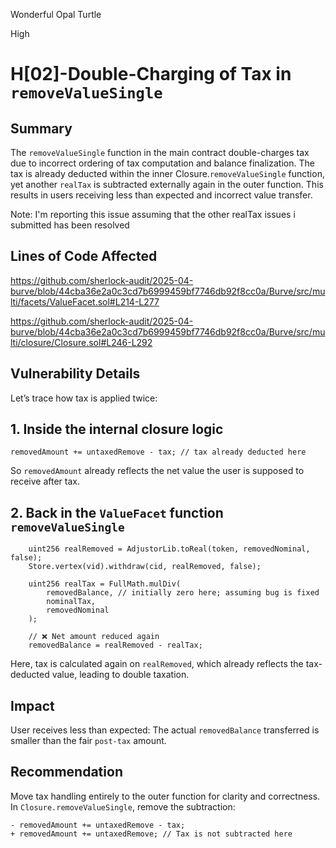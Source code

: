 Wonderful Opal Turtle

High

# H[02]-Double-Charging of Tax in `removeValueSingle`

## Summary
The `removeValueSingle` function in the main contract double-charges tax due to incorrect ordering of tax computation and balance finalization. The tax is already deducted within the inner Closure.`removeValueSingle` function, yet another `realTax` is subtracted externally again in the outer function. This results in users receiving less than expected and incorrect value transfer.

Note: I'm reporting this issue assuming that the other realTax issues i submitted has been resolved

## Lines of Code Affected

https://github.com/sherlock-audit/2025-04-burve/blob/44cba36e2a0c3cd7b6999459bf7746db92f8cc0a/Burve/src/multi/facets/ValueFacet.sol#L214-L277

https://github.com/sherlock-audit/2025-04-burve/blob/44cba36e2a0c3cd7b6999459bf7746db92f8cc0a/Burve/src/multi/closure/Closure.sol#L246-L292

## Vulnerability Details

Let’s trace how tax is applied twice:

## 1. Inside the internal closure logic
```solidity
removedAmount += untaxedRemove - tax; // tax already deducted here
```

So `removedAmount` already reflects the net value the user is supposed to receive after tax.


## 2. Back in the `ValueFacet` function `removeValueSingle`

```solidity
    uint256 realRemoved = AdjustorLib.toReal(token, removedNominal, false);
    Store.vertex(vid).withdraw(cid, realRemoved, false);

    uint256 realTax = FullMath.mulDiv(
        removedBalance, // initially zero here; assuming bug is fixed
        nominalTax,
        removedNominal
    );

    // ❌ Net amount reduced again
    removedBalance = realRemoved - realTax;
```

Here, tax is calculated again on `realRemoved`, which already reflects the tax-deducted value, leading to double taxation.

## Impact
User receives less than expected: The actual `removedBalance` transferred is smaller than the fair `post-tax` amount.

## Recommendation 
Move tax handling entirely to the outer function for clarity and correctness.
In `Closure.removeValueSingle`, remove the subtraction:

```solidity
- removedAmount += untaxedRemove - tax;
+ removedAmount += untaxedRemove; // Tax is not subtracted here
```

